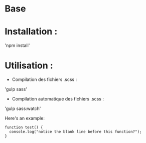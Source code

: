 # Base

# Installation :

'npm install'

# Utilisation :

- Compilation des fichiers .scss :

'gulp sass'

- Compilation automatique des fichiers .scss :

'gulp sass:watch'

Here's an example:

```
function test() {
  console.log("notice the blank line before this function?");
}
```